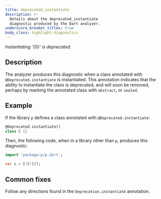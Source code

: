 ```yaml
---
title: deprecated_instantiate
description: >-
  Details about the deprecated_instantiate
  diagnostic produced by the Dart analyzer.
underscore_breaker_titles: true
body_class: highlight-diagnostics
---
```


_Instantiating '{0}' is deprecated._

## Description

The analyzer produces this diagnostic when a class annotated with
`@Deprecated.instantiate` is instantiated. This annotation indicates that
the ability to instantiate the class is deprecated, and will soon be removed,
perhaps by marking the annotated class with `abstract`, or `sealed`.

## Example

If the library `p` defines a class annotated with
`@Deprecated.instantiate`:

```dart
@Deprecated.instantiate()
class C {}
```

Then, the following code, when in a library other than `p`, produces this
diagnostic:

```dart
import 'package:p/p.dart';

var c = [!C!]();
```

## Common fixes

Follow any directions found in the `Deprecation.instantiate` annotation.

